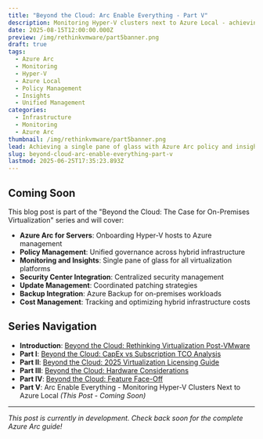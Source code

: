 ```yaml
---
title: "Beyond the Cloud: Arc Enable Everything - Part V"
description: Monitoring Hyper-V clusters next to Azure Local - achieving a single pane of glass with Azure Arc policy and insights for unified management.
date: 2025-08-15T12:00:00.000Z
preview: /img/rethinkvmware/part5banner.png
draft: true
tags:
  - Azure Arc
  - Monitoring
  - Hyper-V
  - Azure Local
  - Policy Management
  - Insights
  - Unified Management
categories:
  - Infrastructure
  - Monitoring
  - Azure Arc
thumbnail: /img/rethinkvmware/part5banner.png
lead: Achieving a single pane of glass with Azure Arc policy and insights for monitoring Hyper-V clusters next to Azure Local.
slug: beyond-cloud-arc-enable-everything-part-v
lastmod: 2025-06-25T17:35:23.893Z
---
```


## Coming Soon

This blog post is part of the "Beyond the Cloud: The Case for On-Premises Virtualization" series and will cover:

- **Azure Arc for Servers**: Onboarding Hyper-V hosts to Azure management
- **Policy Management**: Unified governance across hybrid infrastructure
- **Monitoring and Insights**: Single pane of glass for all virtualization platforms
- **Security Center Integration**: Centralized security management
- **Update Management**: Coordinated patching strategies
- **Backup Integration**: Azure Backup for on-premises workloads
- **Cost Management**: Tracking and optimizing hybrid infrastructure costs

## Series Navigation

- **Introduction**: [Beyond the Cloud: Rethinking Virtualization Post-VMware](https://thisismydemo.cloud/post/rethinking-virtualization-post-vmware/)
- **Part I**: [Beyond the Cloud: CapEx vs Subscription TCO Analysis](https://thisismydemo.cloud/post/capex-subscription-tco-modeling-hyper-azure-local-avs/)
- **Part II**: [Beyond the Cloud: 2025 Virtualization Licensing Guide](https://thisismydemo.cloud/post/choosing-your-virtualization-platform-2025-licensing-analysis/)
- **Part III**: [Beyond the Cloud: Hardware Considerations](https://thisismydemo.cloud/post/beyond-cloud-hardware-considerations-part-iii/)
- **Part IV**: [Beyond the Cloud: Feature Face-Off](https://thisismydemo.cloud/post/beyond-cloud-feature-face-off-part-iv/)
- **Part V**: Arc Enable Everything - Monitoring Hyper-V Clusters Next to Azure Local *(This Post - Coming Soon)*

---

*This post is currently in development. Check back soon for the complete Azure Arc guide!*
